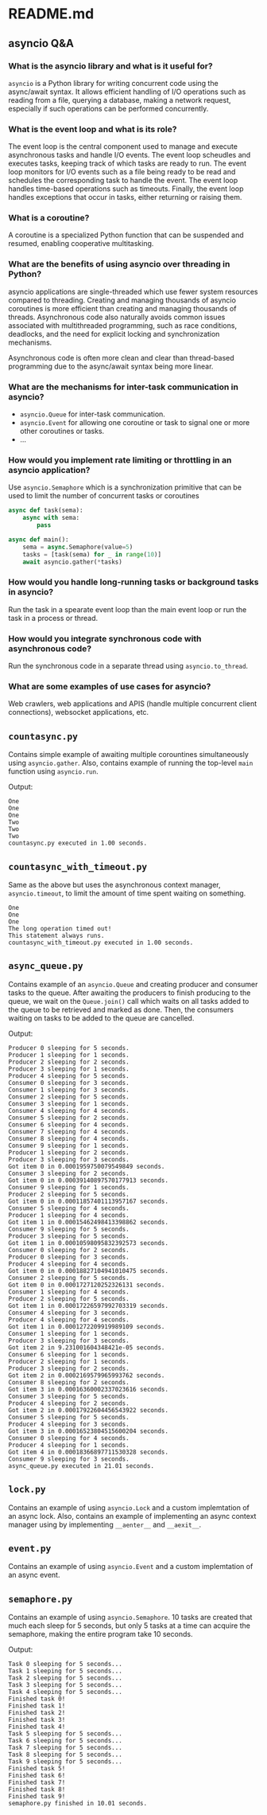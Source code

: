 # README.md

## asyncio Q&A

### What is the asyncio library and what is it useful for?
`asyncio` is a Python library for writing concurrent code using the async/await syntax. It allows efficient handling of I/O operations such as reading from a file, querying a database, making a network request, especially if such operations can be performed concurrently.

### What is the event loop and what is its role?
The event loop is the central component used to manage and execute asynchronous tasks and handle I/O events. The event loop scheudles and executes tasks, keeping track of which tasks are ready to run. The event loop monitors for I/O events such as a file being ready to be read and schedules the corresponding task to handle the event. The event loop handles time-based operations such as timeouts. Finally, the event loop handles exceptions that occur in tasks, either returning or raising them.

### What is a coroutine?
A coroutine is a specialized Python function that can be suspended and resumed, enabling cooperative multitasking.

### What are the benefits of using asyncio over threading in Python?
asyncio applications are single-threaded which use fewer system resources compared to threading. Creating and managing thousands of asyncio coroutines is more efficient than creating and managing thousands of threads. Asynchronous code also naturally avoids common issues associated with multithreaded programming, such as race conditions, deadlocks, and the need for explicit locking and synchronization mechanisms.

Asynchronous code is often more clean and clear than thread-based programming due to the async/await syntax being more linear.

### What are the mechanisms for inter-task communication in asyncio?
* `asyncio.Queue` for inter-task communication.
* `asyncio.Event` for allowing one coroutine or task to signal one or more other coroutines or tasks.
* ...

### How would you implement rate limiting or throttling in an asyncio application?
Use `asyncio.Semaphore` which is a synchronization primitive that can be used to limit the number of concurrent tasks or coroutines

```Python
async def task(sema):
    async with sema:
        pass

async def main():
    sema = async.Semaphore(value=5)
    tasks = [task(sema) for _ in range(10)]
    await asyncio.gather(*tasks)
```

### How would you handle long-running tasks or background tasks in asyncio?
Run the task in a spearate event loop than the main event loop or run the task in a process or thread.

### How would you integrate synchronous code with asynchronous code?
Run the synchronous code in a separate thread using `asyncio.to_thread`.

### What are some examples of use cases for asyncio?
Web crawlers, web applications and APIS (handle multiple concurrent client connections), websocket applications, etc.

## `countasync.py`
Contains simple example of awaiting multiple corountines simultaneously using `asyncio.gather`. Also, contains example of running the top-level `main` function using `asyncio.run`.

Output:
```
One
One
One
Two
Two
Two
countasync.py executed in 1.00 seconds.
```

## `countasync_with_timeout.py`
Same as the above but uses the asynchronous context manager, `asyncio.timeout`, to limit the amount of time spent waiting on something.

```
One
One
One
The long operation timed out!
This statement always runs.
countasync_with_timeout.py executed in 1.00 seconds.
```

## `async_queue.py`
Contains example of an `asyncio.Queue` and creating producer and consumer tasks to the queue. After awaiting the producers to finish producing to the queue, we wait on the `Queue.join()` call which waits on all tasks added to the queue to be retrieved and marked as done. Then, the consumers waiting on tasks to be added to the queue are cancelled.

Output:
```
Producer 0 sleeping for 5 seconds.
Producer 1 sleeping for 1 seconds.
Producer 2 sleeping for 2 seconds.
Producer 3 sleeping for 1 seconds.
Producer 4 sleeping for 5 seconds.
Consumer 0 sleeping for 3 seconds.
Consumer 1 sleeping for 3 seconds.
Consumer 2 sleeping for 5 seconds.
Consumer 3 sleeping for 1 seconds.
Consumer 4 sleeping for 4 seconds.
Consumer 5 sleeping for 2 seconds.
Consumer 6 sleeping for 4 seconds.
Consumer 7 sleeping for 4 seconds.
Consumer 8 sleeping for 4 seconds.
Consumer 9 sleeping for 1 seconds.
Producer 1 sleeping for 2 seconds.
Producer 3 sleeping for 3 seconds.
Got item 0 in 0.0001959750079549849 seconds.
Consumer 3 sleeping for 2 seconds.
Got item 0 in 0.00039140897570177913 seconds.
Consumer 9 sleeping for 1 seconds.
Producer 2 sleeping for 5 seconds.
Got item 0 in 0.00011857401113957167 seconds.
Consumer 5 sleeping for 4 seconds.
Producer 1 sleeping for 4 seconds.
Got item 1 in 0.00015462498413398862 seconds.
Consumer 9 sleeping for 5 seconds.
Producer 3 sleeping for 5 seconds.
Got item 1 in 0.00010598095832392573 seconds.
Consumer 0 sleeping for 2 seconds.
Producer 0 sleeping for 3 seconds.
Producer 4 sleeping for 4 seconds.
Got item 0 in 0.00018827104941010475 seconds.
Consumer 2 sleeping for 5 seconds.
Got item 0 in 0.0001727120252326131 seconds.
Consumer 1 sleeping for 4 seconds.
Producer 2 sleeping for 5 seconds.
Got item 1 in 0.00017226597992703319 seconds.
Consumer 4 sleeping for 3 seconds.
Producer 4 sleeping for 4 seconds.
Got item 1 in 0.0001272209919989109 seconds.
Consumer 1 sleeping for 1 seconds.
Producer 3 sleeping for 3 seconds.
Got item 2 in 9.231001604348421e-05 seconds.
Consumer 6 sleeping for 1 seconds.
Producer 2 sleeping for 1 seconds.
Producer 3 sleeping for 2 seconds.
Got item 2 in 0.0002169579965993762 seconds.
Consumer 8 sleeping for 2 seconds.
Got item 3 in 0.00016360002337023616 seconds.
Consumer 3 sleeping for 5 seconds.
Producer 4 sleeping for 2 seconds.
Got item 2 in 0.00017922604456543922 seconds.
Consumer 5 sleeping for 5 seconds.
Producer 4 sleeping for 3 seconds.
Got item 3 in 0.00016523804515600204 seconds.
Consumer 0 sleeping for 4 seconds.
Producer 4 sleeping for 1 seconds.
Got item 4 in 0.00018366897711530328 seconds.
Consumer 9 sleeping for 3 seconds.
async_queue.py executed in 21.01 seconds.
```

## `lock.py`
Contains an example of using `asyncio.Lock` and a custom implemtation of an async lock. Also, contains an example of implementing an async context manager using by implementing `__aenter__` and `__aexit__`.

## `event.py`
Contains an example of using `asyncio.Event` and a custom implemtation of an async event.

## `semaphore.py`
Contains an example of using `asyncio.Semaphore`. 10 tasks are created that much each sleep for 5 seconds, but only 5 tasks at a time can acquire the semaphore, making the entire program take 10 seconds.

Output:
```
Task 0 sleeping for 5 seconds...
Task 1 sleeping for 5 seconds...
Task 2 sleeping for 5 seconds...
Task 3 sleeping for 5 seconds...
Task 4 sleeping for 5 seconds...
Finished task 0!
Finished task 1!
Finished task 2!
Finished task 3!
Finished task 4!
Task 5 sleeping for 5 seconds...
Task 6 sleeping for 5 seconds...
Task 7 sleeping for 5 seconds...
Task 8 sleeping for 5 seconds...
Task 9 sleeping for 5 seconds...
Finished task 5!
Finished task 6!
Finished task 7!
Finished task 8!
Finished task 9!
semaphore.py finished in 10.01 seconds.
```

